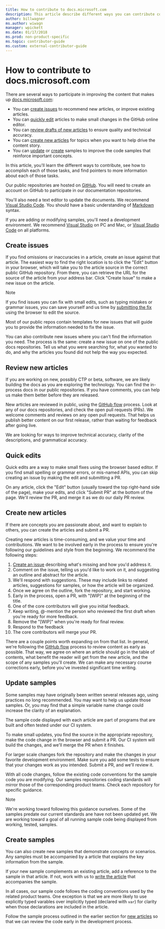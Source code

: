 ```yaml
---
title: How to contribute to docs.microsoft.com
description: This article describe different ways you can contribute content to docs.microsoft.com.
author: billwagner
ms.author: wiwagn
manager: wpickett
ms.date: 01/17/2018
ms.prod: non-product-specific
ms.topic: contributor-guide
ms.custom: external-contributor-guide
---
```

# How to contribute to docs.microsoft.com

There are several ways to participate in improving the content that makes up [docs.microsoft.com](https://docs.microsoft.com):

- You can [create issues](#create-issues) to recommend new articles, or improve existing articles.
- You can [quickly edit](#quick-edits) articles to make small changes in the GitHub online editor.
- You can [review drafts of new articles](#review-new-articles) to ensure quality and technical accuracy.
- You can [create new articles](#create-new-articles) for topics when you want to help drive the content story.
- You can [update](#update-samples) or [create](#create-samples) samples to improve the code samples that reinforce important concepts.

In this article, you'll learn the different ways to contribute, see how to accomplish each of those tasks, and find pointers to more information about each of those tasks.

Our public repositories are hosted on [GitHub](https://wwww.GitHub.com).  You will need to create an account on GitHub to participate in our documentation repositories.

You'll also need a text editor to update the documents. We recommend [Visual Studio Code](https://www.visualstudio.com/code). You should have a basic understanding of [Markdown](https://daringfireball.net/projects/markdown/syntax) syntax.

If you are adding or modifying samples, you'll need a development environment. We recommend [Visual Studio](https://www.visualstudio.com) on PC and Mac, or [Visual Studio Code](https://www.visualstudio.com/code) on all platforms.

## Create issues

If you find omissions or inaccuracies in a article, create an issue against that article. The easiest way to find the right location is to click the "Edit" button in your browser, which will take you to the article source in the correct public GitHub repository. From there, you can retrieve the URL for the source of the article from your address bar. Click "Create Issue" to make a new issue on the article.

> [!NOTE]
> If you find issues you can fix with small edits, such as typing mistakes or grammar issues, you can save yourself and us time by [submitting the fix](#quick-edits) using the browser to edit the source.

Most of our public repos contain templates for new issues that will guide you to provide the information needed to fix the issue.

You can also contribute new issues where you can't find the information you need. The process is the same: create a new issue on one of the public docs repositories. Tell us what you were searching for, what you wanted to do, and why the articles you found did not help the way you expected.

## Review new articles

If you are working on new, possibly CTP or beta, software, we are likely building the docs as you are exploring the technology. You can find the in-process docs in our public repositories. If you have comments, you can help us make them better before they are released.

New articles are reviewed in public, using the [GitHub flow](https://guides.github.com/introduction/flow/) process. Look at any of our docs repositories, and check the open pull requests (PRs). We welcome comments and reviews on any open pull requests. That helps us publish better content on our first release, rather than waiting for feedback after going live.

We are looking for ways to improve technical accuracy, clarity of the descriptions, and grammatical accuracy.

## Quick edits

Quick edits are a way to make small fixes using the browser based editor. If you find small spelling or grammar errors, or mis-named APIs, you can skip creating an issue by making the edit and submitting a PR.

On any article, click the "Edit" button (usually toward the top right-hand side of the page), make your edits, and click "Submit PR" at the bottom of the page. We'll review the PR, and merge it as we do our daily PR review.

## Create new articles

If there are concepts you are passionate about, and want to explain to others, you can create the articles and submit a PR.

Creating new articles is time-consuming, and we value your time and contributions. We want to be involved early in the process to ensure you're following our guidelines and style from the beginning. We recommend the following steps:

1. [Create an issue](#create-issues) describing what's missing and how you'd address it.
1. Comment on the issue, telling us you'd like to work on it, and suggesting an outline and abstract for the article.
1. We'll respond with suggestions. These may include links to related articles, suggestions for samples, or how the article will be organized.
1. Once we agree on the outline, fork the repository, and start working.
1. Early in the process, open a PR, with "[WIP]" at the beginning of the title.
1. One of the core contributors will give you initial feedback.
1. Keep writing, @-mention the person who reviewed the first draft when you're ready for more feedback.
1. Remove the "[WIP]" when you're ready for final review.
1. Respond to the feedback
1. The core contributors will merge your PR.

There are a couple points worth expanding on from that list. In general, we're following the [GitHub flow](https://guides.github.com/introduction/flow/) process to review content as early as possible. That way, we agree on where an article should go in the table of contents, what benefit the reader will get from the new article, and the scope of any samples you'll create. We can make any necessary course corrections early, before you've invested significant time writing.

## Update samples

Some samples may have originally been written several releases ago, using practices no long recommended. You may want to help us update those samples. Or, you may find that a simple variable name change could increase the clarity of an explanation.

The sample code displayed with each article are part of programs that are built and often tested under our CI system.

To make small updates, you find the source in the appropriate repository, make the code change in the browser and submit a PR. Our CI system will build the changes, and we'll merge the PR when it finishes.

For larger scale changes fork the repository and make the changes in your favorite development environment. Make sure you add some tests to ensure that your changes work as you intended. Submit a PR, and we'll review it.

With all code changes, follow the existing code conventions for the sample code you are modifying. Our samples repositories coding standards will mirror those of the corresponding product teams. Check each repository for specific guidance.

> [!NOTE]
> We're working toward following this guidance ourselves. Some of the samples predate our current standards ane have not been updated yet. We are working toward a goal of all running sample code being displayed from working, tested, samples.

## Create samples

You can also create new samples that demonstrate concepts or scenarios. Any samples must be accompanied by a article that explains the key information from the sample.

If your new sample complements an existing article, add a reference to the sample in that article. If not, work with us to [write the article](#create-new-articles) that accompanies the sample.

In all cases, our sample code follows the coding conventions used by the related product teams. One exception is that we are more likely to use explicitly typed varables over implicitly typed (declared with `var`) for clarity when those declarations are included in the article.

Follow the sample process outlined in the earlier section for [new articles](#create-new-articles) so that we can review the code early in the development process.
